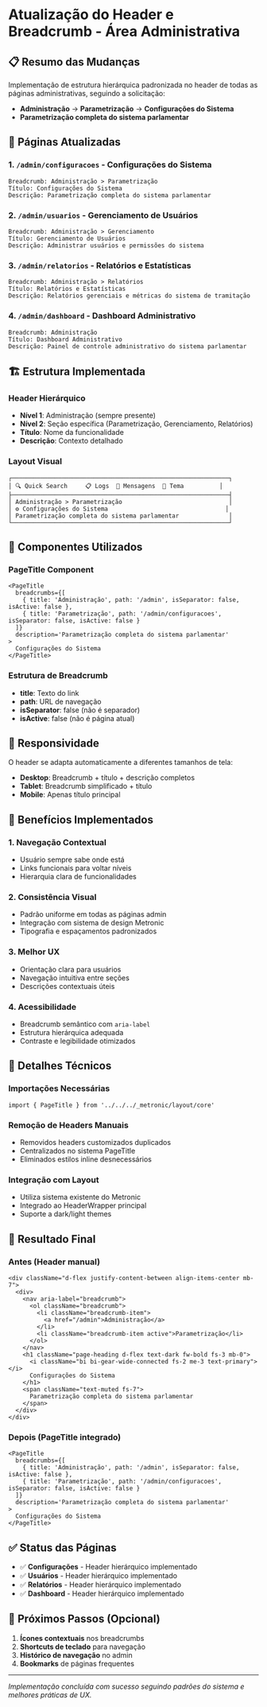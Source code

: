 # Atualização do Header e Breadcrumb - Área Administrativa

## 📋 Resumo das Mudanças

Implementação de estrutura hierárquica padronizada no header de todas as páginas administrativas, seguindo a solicitação:

- **Administração** → **Parametrização** → **Configurações do Sistema**
- **Parametrização completa do sistema parlamentar**

## 🎯 Páginas Atualizadas

### 1. `/admin/configuracoes` - Configurações do Sistema
```
Breadcrumb: Administração > Parametrização
Título: Configurações do Sistema
Descrição: Parametrização completa do sistema parlamentar
```

### 2. `/admin/usuarios` - Gerenciamento de Usuários
```
Breadcrumb: Administração > Gerenciamento
Título: Gerenciamento de Usuários
Descrição: Administrar usuários e permissões do sistema
```

### 3. `/admin/relatorios` - Relatórios e Estatísticas
```
Breadcrumb: Administração > Relatórios
Título: Relatórios e Estatísticas
Descrição: Relatórios gerenciais e métricas do sistema de tramitação
```

### 4. `/admin/dashboard` - Dashboard Administrativo
```
Breadcrumb: Administração
Título: Dashboard Administrativo
Descrição: Painel de controle administrativo do sistema parlamentar
```

## 🏗️ Estrutura Implementada

### Header Hierárquico
- **Nível 1**: Administração (sempre presente)
- **Nível 2**: Seção específica (Parametrização, Gerenciamento, Relatórios)
- **Título**: Nome da funcionalidade
- **Descrição**: Contexto detalhado

### Layout Visual
```
┌─────────────────────────────────────────────────────────────┐
│ 🔍 Quick Search     📋 Logs  📧 Mensagens  🌙 Tema          │
├─────────────────────────────────────────────────────────────┤
│ Administração > Parametrização                              │
│ ⚙️ Configurações do Sistema                                 │
│ Parametrização completa do sistema parlamentar              │
└─────────────────────────────────────────────────────────────┘
```

## 🎨 Componentes Utilizados

### PageTitle Component
```tsx
<PageTitle 
  breadcrumbs={[
    { title: 'Administração', path: '/admin', isSeparator: false, isActive: false },
    { title: 'Parametrização', path: '/admin/configuracoes', isSeparator: false, isActive: false }
  ]}
  description='Parametrização completa do sistema parlamentar'
>
  Configurações do Sistema
</PageTitle>
```

### Estrutura de Breadcrumb
- **title**: Texto do link
- **path**: URL de navegação
- **isSeparator**: false (não é separador)
- **isActive**: false (não é página atual)

## 📱 Responsividade

O header se adapta automaticamente a diferentes tamanhos de tela:
- **Desktop**: Breadcrumb + título + descrição completos
- **Tablet**: Breadcrumb simplificado + título
- **Mobile**: Apenas título principal

## 🎯 Benefícios Implementados

### 1. **Navegação Contextual**
- Usuário sempre sabe onde está
- Links funcionais para voltar níveis
- Hierarquia clara de funcionalidades

### 2. **Consistência Visual**
- Padrão uniforme em todas as páginas admin
- Integração com sistema de design Metronic
- Tipografia e espaçamentos padronizados

### 3. **Melhor UX**
- Orientação clara para usuários
- Navegação intuitiva entre seções
- Descrições contextuais úteis

### 4. **Acessibilidade**
- Breadcrumb semântico com `aria-label`
- Estrutura hierárquica adequada
- Contraste e legibilidade otimizados

## 🔧 Detalhes Técnicos

### Importações Necessárias
```tsx
import { PageTitle } from '../../../_metronic/layout/core'
```

### Remoção de Headers Manuais
- Removidos headers customizados duplicados
- Centralizados no sistema PageTitle
- Eliminados estilos inline desnecessários

### Integração com Layout
- Utiliza sistema existente do Metronic
- Integrado ao HeaderWrapper principal
- Suporte a dark/light themes

## 🚀 Resultado Final

### Antes (Header manual)
```tsx
<div className="d-flex justify-content-between align-items-center mb-7">
  <div>
    <nav aria-label="breadcrumb">
      <ol className="breadcrumb">
        <li className="breadcrumb-item">
          <a href="/admin">Administração</a>
        </li>
        <li className="breadcrumb-item active">Parametrização</li>
      </ol>
    </nav>
    <h1 className="page-heading d-flex text-dark fw-bold fs-3 mb-0">
      <i className="bi bi-gear-wide-connected fs-2 me-3 text-primary"></i>
      Configurações do Sistema
    </h1>
    <span className="text-muted fs-7">
      Parametrização completa do sistema parlamentar
    </span>
  </div>
</div>
```

### Depois (PageTitle integrado)
```tsx
<PageTitle 
  breadcrumbs={[
    { title: 'Administração', path: '/admin', isSeparator: false, isActive: false },
    { title: 'Parametrização', path: '/admin/configuracoes', isSeparator: false, isActive: false }
  ]}
  description='Parametrização completa do sistema parlamentar'
>
  Configurações do Sistema
</PageTitle>
```

## ✅ Status das Páginas

- ✅ **Configurações** - Header hierárquico implementado
- ✅ **Usuários** - Header hierárquico implementado  
- ✅ **Relatórios** - Header hierárquico implementado
- ✅ **Dashboard** - Header hierárquico implementado

## 🔄 Próximos Passos (Opcional)

1. **Ícones contextuais** nos breadcrumbs
2. **Shortcuts de teclado** para navegação
3. **Histórico de navegação** no admin
4. **Bookmarks** de páginas frequentes

---

*Implementação concluída com sucesso seguindo padrões do sistema e melhores práticas de UX.* 